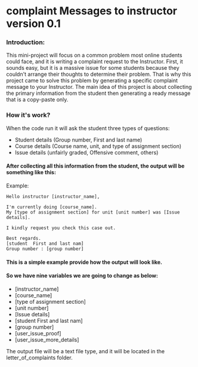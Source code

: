 # complaint Messages to instructor version 0.1
### Introduction:
This mini-project will focus on a common problem most online students could face, and it is writing a complaint request to the Instructor.
First, it sounds easy, but it is a massive issue for some students because they couldn't arrange their thoughts to determine their problem.
That is why this project came to solve this problem by generating a specific complaint message to your Instructor.
The main idea of this project is about collecting the primary information from the student then generating a ready message that is a copy-paste only.
### How it's work?
When the code run it will ask the student three types of questions:
* Student details (Group number, First and last name)
* Course details (Course name, unit, and type of assignment section)
* Issue details (unfairly graded, Offensive comment, others)

#### After collecting all this information from the student, the output will be something like this:

Example:
```
Hello instructor [instructor_name],

I'm currently doing [course_name].
My [type of assignment section] for unit [unit number] was [Issue details].

I kindly request you check this case out.

Best regards.
[student  First and last nam]
Group number : [group number]
```
#### This is a simple example provide how the output will look like.
#### So we have nine variables we are going to change as below:
* [instructor_name]
* [course_name]
* [type of assignment section]
* [unit number]
* [Issue details]
* [student First and last nam]
* [group number]
* [user_issue_proof]
* [user_issue_more_details]

The output file will be a text file type, and it will be located in the letter_of_complaints folder.


